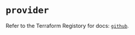 # `provider`

Refer to the Terraform Registory for docs: [`github`](https://www.terraform.io/docs/providers/github).

